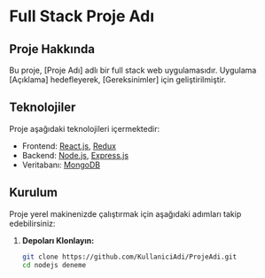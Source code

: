 # Full Stack Proje Adı

## Proje Hakkında

Bu proje, [Proje Adı] adlı bir full stack web uygulamasıdır. Uygulama [Açıklama] hedefleyerek, [Gereksinimler] için geliştirilmiştir.

## Teknolojiler

Proje aşağıdaki teknolojileri içermektedir:

- Frontend: [React.js](https://reactjs.org/), [Redux](https://redux.js.org/)
- Backend: [Node.js](https://nodejs.org/), [Express.js](https://expressjs.com/)
- Veritabanı: [MongoDB](https://www.mongodb.com/)

## Kurulum

Proje yerel makinenizde çalıştırmak için aşağıdaki adımları takip edebilirsiniz:

1. **Depoları Klonlayın:**
   ```bash
   git clone https://github.com/KullaniciAdi/ProjeAdi.git
   cd nodejs deneme
